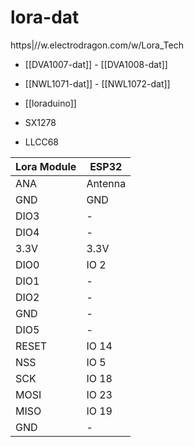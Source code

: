 
# lora-dat

https|//w.electrodragon.com/w/Lora_Tech

- [[DVA1007-dat]] - [[DVA1008-dat]]

- [[NWL1071-dat]] - [[NWL1072-dat]]

- [[loraduino]]


- SX1278
- LLCC68

| Lora Module | ESP32   |
| ----------- | ------- |
| ANA         | Antenna |
| GND         | GND     |
| DIO3        | -       |
| DIO4        | -       |
| 3.3V        | 3.3V    |
| DIO0        | IO 2    |
| DIO1        | -       |
| DIO2        | -       |
| GND         | -       |
| DIO5        | -       |
| RESET       | IO 14   |
| NSS         | IO 5    |
| SCK         | IO 18   |
| MOSI        | IO 23   |
| MISO        | IO 19   |
| GND         | -       |
